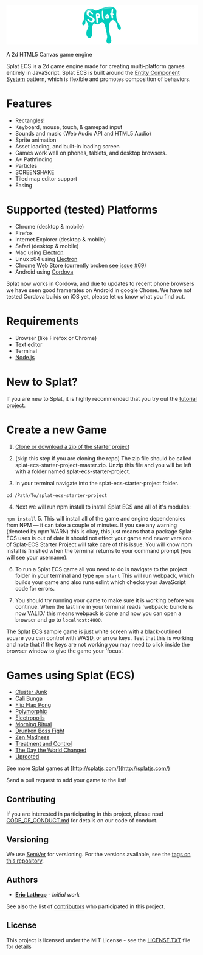 ![Splat ECS](./images/splat-logo.png)

A 2d HTML5 Canvas game engine

Splat ECS is a 2d game engine made for creating multi-platform games entirely in JavaScript. Splat ECS is built around the [Entity Component System](https://github.com/ericlathrop/entity-component-system) pattern, which is flexible and promotes composition of behaviors.

# Features

* Rectangles!
* Keyboard, mouse, touch, & gamepad input
* Sounds and music (Web Audio API and HTML5 Audio)
* Sprite animation
* Asset loading, and built-in loading screen
* Games work well on phones, tablets, and desktop browsers.
* A\* Pathfinding
* Particles
* SCREENSHAKE
* Tiled map editor support
* Easing

# Supported (tested) Platforms

* Chrome (desktop & mobile)
* Firefox
* Internet Explorer (desktop & mobile)
* Safari (desktop & mobile)
* Mac using [Electron](https://github.com/atom/electron)
* Linux x64 using [Electron](https://github.com/atom/electron)
* Chrome Web Store (currently broken [see issue #69](https://github.com/SplatJS/splat-ecs/issues/69))
* Android using [Cordova](https://cordova.apache.org/)

Splat now works in Cordova, and due to updates to recent phone browsers we have seen good framerates on Android in google Chome. We have not tested Cordova builds on iOS yet, please let us know what you find out.

# Requirements
* Browser (like Firefox or Chrome)
* Text editor
* Terminal
* [Node.js](https://nodejs.org/en/)

# New to Splat?
If you are new to Splat, it is highly recommended that you try out the [tutorial project](http://splatjs.com/tutorials/splatformer).

# Create a new Game
1. [Clone or download a zip of the starter project](https://github.com/SplatJS/splat-ecs-starter-project)

2. (skip this step if you are cloning the repo) The zip file should be called splat-ecs-starter-project-master.zip. Unzip this file and you will be left with a folder named splat-ecs-starter-project.

3. In your terminal navigate into the splat-ecs-starter-project folder.

 `cd /Path/To/splat-ecs-starter-project`

4. Next we will run npm install to install Splat ECS and all of it's modules:

 `npm install`
5. This will install all of the game and engine dependencies from NPM — it can take a couple of minutes. If you see any warning (denoted by npm WARN) this is okay, this just means that a package Splat-ECS uses is out of date it should not effect your game and newer versions of Splat-ECS Starter Project will take care of this issue. You will know npm install is finished when the terminal returns to your command prompt (you will see your username).

6. To run a Splat ECS game all you need to do is navigate to the project folder in your terminal and type `npm start`
This will run webpack, which builds your game and also runs eslint which checks your JavaScript code for errors.

7. You should try running your game to make sure it is working before you continue. When the last line in your terminal reads 'webpack: bundle is now VALID.' this means webpack is done and now you can open a browser and go to `localhost:4000`.

The Splat ECS sample game is just white screen with a black-outlined square you can control with WASD, or arrow keys. Test that this is working and note that if the keys are not working you may need to click inside the browser window to give the game your 'focus'.

# Games using Splat (ECS)
* [Cluster Junk](https://github.com/TwoScoopGames/Cluster-Junk)
* [Cali Bunga](https://riseshinegames.itch.io/cali-bunga)
* [Flip Flap Pong](https://riseshinegames.itch.io/flip-flap-pong)
* [Polymorphic](http://riseandshinegames.github.io/Polymorphic/build/)
* [Electropolis](https://two-scoop-games.itch.io/electropolis)
* [Morning Ritual](http://twoscoopgames.com/morningritual/game/)
* [Drunken Boss Fight](http://aquisenberry.itch.io/jam-build)
* [Zen Madness](http://aquisenberry.github.io/ggj_meditate/build/)
* [Treatment and Control](http://twoscoopgames.com/ggj15/)
* [The Day the World Changed](https://github.com/TwoScoopGames/ggj15)
* [Uprooted](http://twoscoopgames.com/ld32/)

See more Splat games at [http://splatjs.com/](http://splatjs.com/)

Send a pull request to add your game to the list!

## Contributing

If you are interested in participating in this project, please read [CODE_OF_CONDUCT.md](CODE_OF_CONDUCT.md) for details on our code of conduct.

## Versioning

We use [SemVer](http://semver.org/) for versioning. For the versions available, see the [tags on this repository](https://github.com/SplatJS/splat-ecs/tags).

## Authors

* **[Eric Lathrop](https://github.com/ericlathrop)** - *Initial work*

See also the list of [contributors](https://github.com/SplatJS/splat-ecs/contributors) who participated in this project.

## License

This project is licensed under the MIT License - see the [LICENSE.TXT](LICENSE.TXT) file for details
